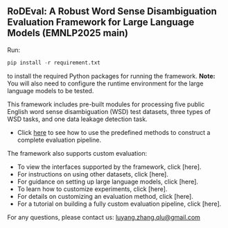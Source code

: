 ## RoDEval: A Robust Word Sense Disambiguation Evaluation Framework for Large Language Models (EMNLP2025 main)

Run:

```python
pip install -r requirement.txt
```

to install the required Python packages for running the framework. **Note:** You will also need to configure the runtime environment for the large language models to be tested.



This framework includes pre-built modules for processing five public English word sense disambiguation (WSD) test datasets, three types of WSD tasks, and one data leakage detection task.

- Click [here](docs/Evaluation%20Pipeline.md) to see how to use the predefined methods to construct a complete evaluation pipeline.

The framework also supports custom evaluation:

- To view the interfaces supported by the framework, click [here].
- For instructions on using other datasets, click [here].
- For guidance on setting up large language models, click [here].
- To learn how to customize experiments, click [here].
- For details on customizing an evaluation method, click [here].
- For a tutorial on building a fully custom evaluation pipeline, click [here].

For any questions, please contact us: luyang.zhang.qlu@gmail.com

